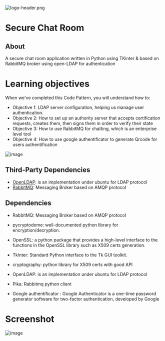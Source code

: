 ![logo-header.png](https://www.tek-up.de/plans/img/logo-header.png)

# Secure Chat Room
## About
A secure chat room application written in Python using TKinter & based on RabbitMQ broker using open-LDAP for authentication


# Learning objectives
When we've completed this Code Pattern, you will understand how to:

- Objective 1: LDAP server configuration, helping us manage user authentication.
- Objective 2: How to set up an authority server that accepts certification requests, creates them, then signs them in order to verify their state
- Objective 3: How to use RabbitMQ for chatting, which is an enterprise level tool
- Objective 4: How to use google authentificator to generate Qrcode for users authentification 










































![image](https://user-images.githubusercontent.com/53982341/216759774-58e2f11d-4f7c-4c8d-82f0-0b1dccd028da.png)

































## Third-Party Dependencies
- [OpenLDAP](https://www.howtoforge.com/how-to-install-openldap-on-ubuntu-22-04/): is an implementation under ubuntu for LDAP protocol
- [RabbitMQ](https://www.cherryservers.com/blog/how-to-install-and-start-using-rabbitmq-on-ubuntu-22-04): Messaging Broker based on AMQP protocol



## Dependencies
- RabbitMQ: Messaging Broker based on AMQP protocol

- pycryptodome: well-documented python library for encryption/decryption.

- OpenSSL: a python package that provides a high-level interface to the functions in the OpenSSL library such as X509 certs generation.

- Tkinter: Standard Python interface to the Tk GUI toolkit.

- cryptography: python library for X509 certs with good API

- OpenLDAP: is an implementation under ubuntu for LDAP protocol

- Pika: Rabbitmq python client

- Google authentificator : Google Authenticator is a one-time password generator software for two-factor authentication, developed by Google








# Screenshot






![image](https://user-images.githubusercontent.com/53982341/216760388-207f064f-8e71-48cf-8484-37864b5d33ab.png)













